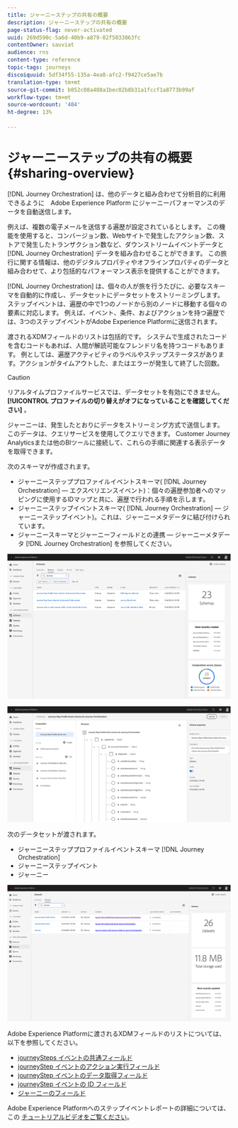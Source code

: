 ```yaml
---
title: ジャーニーステップの共有の概要
description: ジャーニーステップの共有の概要
page-status-flag: never-activated
uuid: 269d590c-5a6d-40b9-a879-02f5033863fc
contentOwner: sauviat
audience: rns
content-type: reference
topic-tags: journeys
discoiquuid: 5df34f55-135a-4ea8-afc2-f9427ce5ae7b
translation-type: tm+mt
source-git-commit: b852c08a488a1bec02b8b31a1fccf1a8773b99af
workflow-type: tm+mt
source-wordcount: '404'
ht-degree: 13%

---
```



# ジャーニーステップの共有の概要{#sharing-overview}

[!DNL Journey Orchestration] は、他のデータと組み合わせて分析目的に利用できるように　Adobe Experience Platform にジャーニーパフォーマンスのデータを自動送信します。


例えば、複数の電子メールを送信する遍歴が設定されているとします。 この機能を使用すると、コンバージョン数、Webサイトで発生したアクション数、ストアで発生したトランザクション数など、ダウンストリームイベントデータと [!DNL Journey Orchestration] データを組み合わせることができます。 この旅行に関する情報は、他のデジタルプロパティやオフラインプロパティのデータと組み合わせて、より包括的なパフォーマンス表示を提供することができます。

[!DNL Journey Orchestration] は、個々の人が旅を行うたびに、必要なスキーマを自動的に作成し、データセットにデータセットをストリーミングします。 ステップイベントは、遍歴の中で1つのノードから別のノードに移動する個々の要素に対応します。 例えば、イベント、条件、およびアクションを持つ遍歴では、3つのステップイベントがAdobe Experience Platformに送信されます。

渡されるXDMフィールドのリストは包括的です。 システムで生成されたコードを含むコードもあれば、人間が解読可能なフレンドリ名を持つコードもあります。 例としては、遍歴アクティビティのラベルやステップステータスがあります。アクションがタイムアウトした、またはエラーが発生して終了した回数。

>[!CAUTION]
>
>リアルタイムプロファイルサービスでは、データセットを有効にできません。 **[!UICONTROL プロファイルの切り替えがオフになっていることを確認してください]** 。

ジャーニーは、発生したとおりにデータをストリーミング方式で送信します。 このデータは、クエリサービスを使用してクエリできます。 Customer Journey Analyticsまたは他のBIツールに接続して、これらの手順に関連する表示データを取得できます。

次のスキーマが作成されます。

* ジャーニーステッププロファイルイベントスキーマ( [!DNL Journey Orchestration] — エクスペリエンスイベント)：個々の遍歴参加者へのマッピングに使用するIDマップと共に、遍歴で行われる手順を示します。
* ジャーニーステップイベントスキーマ( [!DNL Journey Orchestration] — ジャーニーステップイベント)。これは、ジャーニーメタデータに結び付けられています。
* ジャーニースキーマとジャーニーフィールドとの連携 — ジャーニーメタデータ [!DNL Journey Orchestration] を参照してください。

![](../assets/sharing1.png)

![](../assets/sharing2.png)

次のデータセットが渡されます。

* ジャーニーステッププロファイルイベントスキーマ [!DNL Journey Orchestration]
* ジャーニーステップイベント
* ジャーニー

![](../assets/sharing3.png)

Adobe Experience Platformに渡されるXDMフィールドのリストについては、以下を参照してください。

* [journeySteps イベントの共通フィールド](../building-journeys/sharing-common-fields.md)
* [journeyStep イベントのアクション実行フィールド](../building-journeys/sharing-execution-fields.md)
* [journeyStep イベントのデータ取得フィールド](../building-journeys/sharing-fetch-fields.md)
* [journeyStep イベントの ID フィールド](../building-journeys/sharing-identity-fields.md)
* [ジャーニーのフィールド](../building-journeys/sharing-journey-fields.md)

Adobe Experience Platformへのステップイベントレポートの詳細については、この [チュートリアルビデオをご覧ください](https://docs.adobe.com/content/help/en/journey-orchestration-learn/tutorials/reporting-step-events-to-adobe-experience-platform.html)。
